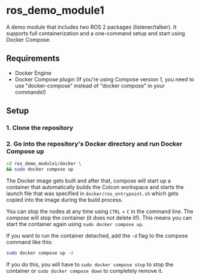 # ros_demo_module1
A demo module that includes two ROS 2 packages (listener/talker). It supports full containerization and a one-command setup and start using Docker Compose. 

## Requirements
- Docker Engine
- Docker Compose plugin (If you're using Compose version 1, you need to use "docker-compose" instead of "docker compose" in your commands!)

## Setup
### 1. Clone the repository

### 2. Go into the repository's Docker directory and run Docker Compose up
```bash
cd ros_demo_module1/docker \
&& sudo docker compose up
```

The Docker image gets built and after that, compose will start up a container that automatically builds the Colcon workspace and starts the launch file that was specified in `docker/ros_entrypoint.sh` which gets copied into the image during the build process.

You can stop the nodes at any time using `CTRL` + `C` in the command line. The compose will stop the container (it does not delete it!). This means you can start the container again using `sudo docker compose up`.

If you want to run the container detached, add the `-d` flag to the compose command like this:
```bash
sudo docker compose up -d
```
If you do this, you will have to `sudo docker compose stop` to stop the container or `sudo docker compose down` to completely remove it.